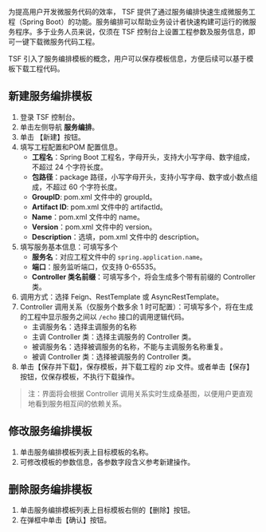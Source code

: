 为提高用户开发微服务代码的效率， TSF 提供了通过服务编排快速生成微服务工程（Spring Boot）的功能。服务编排可以帮助业务设计者快速构建可运行的微服务程序。多于业务人员来说，仅须在 TSF 控制台上设置工程参数及服务信息，即可一键下载微服务代码工程。

TSF 引入了服务编排模板的概念，用户可以保存模板信息，方便后续可以基于模板下载工程代码。



## 新建服务编排模板

1. 登录 TSF 控制台。
2. 单击左侧导航 **服务编排**。
3. 单击 【新建】按钮。
4. 填写工程配置和POM 配置信息。
   - **工程名**：Spring Boot 工程名，字母开头，支持大小写字母、数字组成，不超过 24 个字符长度。
   - **包路径**：package 路径，小写字母开头，支持小写字母、数字或小数点组成，不超过 60 个字符长度。
   - **GroupID**: pom.xml 文件中的 groupId。
   - **Artifact ID**: pom.xml 文件中的 artifactId。
   - **Name**：pom.xml 文件中的 name。
   - **Version**：pom.xml 文件中的 version。
   - **Description**：选填，pom.xml 文件中的 description。
5. 填写服务基本信息：可填写多个
   - **服务名**：对应工程文件中的 `spring.application.name`。
   - **端口**：服务监听端口，仅支持 0-65535。
   - **Controller 类名前缀**：可填写多个，将会生成多个带有前缀的 Controller 类。
6. 调用方式：选择 Feign、RestTemplate 或 AsyncRestTemplate。
7. Controller 调用关系（仅服务个数多余 1 时可配置）：可填写多个，将在生成的工程中显示服务之间以 `/echo` 接口的调用逻辑代码。
   - 主调服务名：选择主调服务的名称
   - 主调 Controller 类：选择主调服务的 Controller 类。
   - 被调服务名：选择被调服务的名称，不能与主调服务名称重复。
   - 被调 Controller 类：选择被调服务的 Controller 类。
8. 单击【保存并下载】，保存模板，并下载工程的 zip 文件。或者单击【保存】按钮，仅保存模板，不执行下载操作。



> 注：界面将会根据 Controller 调用关系实时生成桑基图，以便用户更直观地看到服务相互间的依赖关系。



## 修改服务编排模板

1. 单击服务编排模板列表上目标模板的名称。
2. 可修改模板的参数信息，各参数字段含义参考新建操作。



## 删除服务编排模板

1. 单击服务编排模板列表上目标模板右侧的【删除】按钮。
2. 在弹框中单击【确认】按钮。